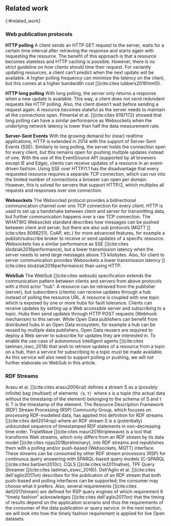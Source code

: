## Related work
{:#related_work}

### Web publication protocols

**HTTP polling** A client sends an HTTP GET request to the server, waits for a certain time interval after retrieving the response and starts again with requesting the resource. The benefit of this approach is that a resource becomes stateless and HTTP caching is possible. However, there is no strict guideline on how clients should time their request. For variantly updating resources, a client can’t predict when the next update will be available. A higher polling frequency can minimize the latency on the client, but this comes at a higher bandwidth cost [](cite:cites lubbers2016html5).

**HTTP long polling** With long polling, the server only returns a response when a new update is available. This way, a client does not send redundant requests like HTTP polling. Also, the client doesn’t wait before sending a request again. A resource becomes stateful as the server needs to maintain all the connections open. Pimental et al. [](cite:cites 6197172) showed that long polling can have a similar performance as Websockets when the underlying network latency is lower than half the data measurement rate.

**Server-Sent Events** With the growing demand for (near) realtime applications, HTTP is extended in 2014 with the support of Server-Sent Events (SSE). Similarly to long polling, the server holds the connection open for every client, but this remains open for pushing multiple updates instead of one. With the use of the EventSource API (supported by all browsers except IE and Edge), clients can receive updates of a resource in an event-driven fashion. Using SSE over HTTP/1.1 has the disadvantage that every requested resource requires a separate TCP connection, which can run into the limited number of connections a browser can open per domain. However, this is solved for servers that support HTTP/2, which multiplex all requests and responses over one connection.

**Websockets** The Websocket protocol provides a bidirectional communication channel over one TCP connection for every client. HTTP is used to set up a handshake between client and server for transmitting data, but further communication happens over a raw TCP connection. The WHATWG Websocket standard describes how messages can be pushed between client and server, but there are also sub protocols (MQTT [](cite:cites 8088251), CoAP, etc.) for more advanced features, for example a publish/subscribe broker to receive or send updates of a specific resource. Websockets has a similar performance as SSE [](cite:cites slodziak2016performance), but a lower transmission latency when the server needs to send large messages above 7.5 kilobytes. Also, for client to server communication provides Websockets a lower transmission latency [](cite:cites slodziak2016performance) than using HTTP.

**WebSub** The WebSub [](cite:cites websub) specification extends the communication pattern between clients and servers from above protocols with a third actor "hub". A resource can be retrieved from the publisher (server), but subscribers (clients) can receive updates through a hub instead of polling the resource URL. A resource is coupled with one topic which is exposed by one or more hubs for fault tolerance. Clients can receive updates by setting up a Web accessible server and subscribing to a topic. Hubs then send updates through HTTP POST requests (Webhook mechanism) to this server. While Open Data publishers can benefit from distributed hubs in an Open Data ecosystem, for example a hub can be reused by multiple data publishers, Open Data reusers are required to deploy a Web server to subscribe for updates they are interested in. To enable the use case of autonomous intelligent agents [](cite:cites taelman_iswc_2018) that wish to retrieve updates of a resource from a topic on a hub, then a service for subscribing to a topic must be made available. As this service will also need to support polling or pushing, we will not further elaborate on WebSub in this article.

### RDF Streams

Arasu et al. [](cite:cites arasu2006cql) defines a stream S as a (possibly infinite) bag (multiset) of elements〈s, τ〉where s is a tuple (the actual data without the timestamp of the element) belonging to the schema of S and τ ∈ T is the timestamp of the element. The Resource Description Framework (RDF) Stream Processing (RSP) Community Group, which focuses on processing RDF-modelled data, has applied this definition for RDF streams [](cite:cites dell2014rsp) where an RDF stream S is a (potentially) unbounded sequence of timestamped RDF statements in non-decreasing time order. TripleWave [](cite:cites mauri2016triplewave) is a tool that transforms Web streams, which only differs from an RDF stream by its data model [](cite:cites rojas2018preliminary), into RDF streams and republishes them with a polling and/or push-based (Websockets, MQTT) interface. These streams can be consumed by other RDF stream processors (RSP) for continuous query answering with SPARQL-based query models (C-SPARQL [](cite:cites barbieri2010c), CQLS [](cite:cites le2011native), TPF Query Streamer [](cite:cites taelman_eswc_2016)). Dell'Aglio et al. [](cite:cites dell'aglio2017on) describes for the publication of an RDF stream that both push-based and polling interfaces can be supported; the consumer may choose what it prefers. Also, several requirements [](cite:cites dell2017stream) are defined for RSP query engines of which requirement 6 “timely fashion” acknowledges [](cite:cites dell'aglio2017on) that the timing of results depend on the application scenario and thus the requirements of the consumer of the data publication or query service. In the next section, we will look into how the timely fashion requirement is applied for live Open datasets.

 <!-- While RDF allows data publishers to describe knowledge in triple-based statements, it is important to notice that a non-RDF Web stream of a live dataset only really differs from an RDF stream by its data model [](cite:cites rojas2018preliminary) and thus, we will look into how RDF streams are currently published on the Web. -->